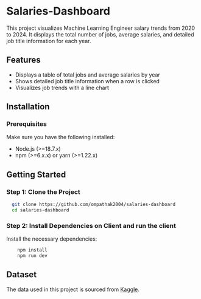 # Salaries-Dashboard

This project visualizes Machine Learning Engineer salary trends from 2020 to 2024. It displays the total number of jobs, average salaries, and detailed job title information for each year.

## Features

- Displays a table of total jobs and average salaries by year
- Shows detailed job title information when a row is clicked
- Visualizes job trends with a line chart

## Installation

### Prerequisites

Make sure you have the following installed:

- Node.js (>=18.7.x)
- npm (>=6.x.x) or yarn (>=1.22.x)

## Getting Started

### Step 1: Clone the Project

```bash
  git clone https://github.com/ompathak2004/salaries-dashboard
  cd salaries-dashboard
```
### Step 2: Install Dependencies on Client and run the client
Install the necessary dependencies:

```bash
    npm install
    npm run dev
```
## Dataset

The data used in this project is sourced from [Kaggle](https://www.kaggle.com/datasets/chopper53/machine-learning-engineer-salary-in-2024).